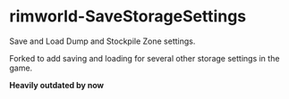 # rimworld-SaveStorageSettings
Save and Load Dump and Stockpile Zone settings.

Forked to add saving and loading for several other storage settings in the game.

**Heavily outdated by now**
